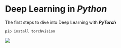 # Deep Learning in *Python* 
The first steps to dive into Deep Learning with ***PyTorch*** 
```Python
pip install torchvision
```
![](https://www.cloudmasters.es/wp-content/uploads/sites/5/2020/02/image-4.png)
